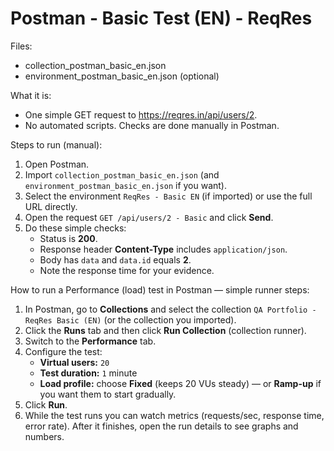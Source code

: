 # Postman - Basic Test (EN) - ReqRes

Files:
- collection_postman_basic_en.json
- environment_postman_basic_en.json (optional)

What it is:
- One simple GET request to https://reqres.in/api/users/2.
- No automated scripts. Checks are done manually in Postman.

Steps to run (manual):
1. Open Postman.
2. Import `collection_postman_basic_en.json` (and `environment_postman_basic_en.json` if you want).
3. Select the environment `ReqRes - Basic EN` (if imported) or use the full URL directly.
4. Open the request `GET /api/users/2 - Basic` and click **Send**.
5. Do these simple checks:
   - Status is **200**.
   - Response header **Content-Type** includes `application/json`.
   - Body has `data` and `data.id` equals **2**.
   - Note the response time for your evidence.


How to run a Performance (load) test in Postman — simple runner steps:
1. In Postman, go to **Collections** and select the collection `QA Portfolio - ReqRes Basic (EN)` (or the collection you imported).
2. Click the **Runs** tab and then click **Run Collection** (collection runner).
3. Switch to the **Performance** tab.
4. Configure the test:
   - **Virtual users:** `20`
   - **Test duration:** `1` minute
   - **Load profile:** choose **Fixed** (keeps 20 VUs steady) — or **Ramp-up** if you want them to start gradually.
5. Click **Run**.
6. While the test runs you can watch metrics (requests/sec, response time, error rate). After it finishes, open the run details to see graphs and numbers. 
